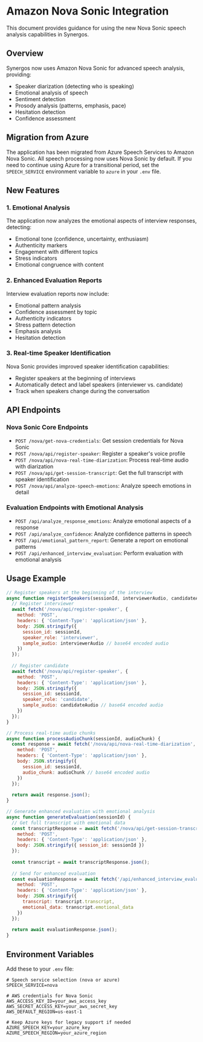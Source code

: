 # Amazon Nova Sonic Integration

This document provides guidance for using the new Nova Sonic speech analysis capabilities in Synergos.

## Overview

Synergos now uses Amazon Nova Sonic for advanced speech analysis, providing:

- Speaker diarization (detecting who is speaking)
- Emotional analysis of speech
- Sentiment detection
- Prosody analysis (patterns, emphasis, pace)
- Hesitation detection
- Confidence assessment

## Migration from Azure

The application has been migrated from Azure Speech Services to Amazon Nova Sonic. All speech processing now uses Nova Sonic by default. If you need to continue using Azure for a transitional period, set the `SPEECH_SERVICE` environment variable to `azure` in your `.env` file.

## New Features

### 1. Emotional Analysis

The application now analyzes the emotional aspects of interview responses, detecting:

- Emotional tone (confidence, uncertainty, enthusiasm)
- Authenticity markers
- Engagement with different topics
- Stress indicators
- Emotional congruence with content

### 2. Enhanced Evaluation Reports

Interview evaluation reports now include:

- Emotional pattern analysis
- Confidence assessment by topic
- Authenticity indicators
- Stress pattern detection
- Emphasis analysis
- Hesitation detection

### 3. Real-time Speaker Identification

Nova Sonic provides improved speaker identification capabilities:

- Register speakers at the beginning of interviews
- Automatically detect and label speakers (interviewer vs. candidate)
- Track when speakers change during the conversation

## API Endpoints

### Nova Sonic Core Endpoints

- `POST /nova/get-nova-credentials`: Get session credentials for Nova Sonic
- `POST /nova/api/register-speaker`: Register a speaker's voice profile
- `POST /nova/api/nova-real-time-diarization`: Process real-time audio with diarization
- `POST /nova/api/get-session-transcript`: Get the full transcript with speaker identification
- `POST /nova/api/analyze-speech-emotions`: Analyze speech emotions in detail

### Evaluation Endpoints with Emotional Analysis

- `POST /api/analyze_response_emotions`: Analyze emotional aspects of a response
- `POST /api/analyze_confidence`: Analyze confidence patterns in speech
- `POST /api/emotional_pattern_report`: Generate a report on emotional patterns 
- `POST /api/enhanced_interview_evaluation`: Perform evaluation with emotional analysis

## Usage Example

```javascript
// Register speakers at the beginning of the interview
async function registerSpeakers(sessionId, interviewerAudio, candidateAudio) {
  // Register interviewer
  await fetch('/nova/api/register-speaker', {
    method: 'POST',
    headers: { 'Content-Type': 'application/json' },
    body: JSON.stringify({
      session_id: sessionId,
      speaker_role: 'interviewer',
      sample_audio: interviewerAudio // base64 encoded audio
    })
  });
  
  // Register candidate
  await fetch('/nova/api/register-speaker', {
    method: 'POST',
    headers: { 'Content-Type': 'application/json' },
    body: JSON.stringify({
      session_id: sessionId,
      speaker_role: 'candidate',
      sample_audio: candidateAudio // base64 encoded audio
    })
  });
}

// Process real-time audio chunks
async function processAudioChunk(sessionId, audioChunk) {
  const response = await fetch('/nova/api/nova-real-time-diarization', {
    method: 'POST',
    headers: { 'Content-Type': 'application/json' },
    body: JSON.stringify({
      session_id: sessionId,
      audio_chunk: audioChunk // base64 encoded audio
    })
  });
  
  return await response.json();
}

// Generate enhanced evaluation with emotional analysis
async function generateEvaluation(sessionId) {
  // Get full transcript with emotional data
  const transcriptResponse = await fetch('/nova/api/get-session-transcript', {
    method: 'POST',
    headers: { 'Content-Type': 'application/json' },
    body: JSON.stringify({ session_id: sessionId })
  });
  
  const transcript = await transcriptResponse.json();
  
  // Send for enhanced evaluation
  const evaluationResponse = await fetch('/api/enhanced_interview_evaluation', {
    method: 'POST',
    headers: { 'Content-Type': 'application/json' },
    body: JSON.stringify({
      transcript: transcript.transcript,
      emotional_data: transcript.emotional_data
    })
  });
  
  return await evaluationResponse.json();
}
```

## Environment Variables

Add these to your `.env` file:

```
# Speech service selection (nova or azure)
SPEECH_SERVICE=nova

# AWS credentials for Nova Sonic
AWS_ACCESS_KEY_ID=your_aws_access_key
AWS_SECRET_ACCESS_KEY=your_aws_secret_key
AWS_DEFAULT_REGION=us-east-1

# Keep Azure keys for legacy support if needed
AZURE_SPEECH_KEY=your_azure_key
AZURE_SPEECH_REGION=your_azure_region
``` 
